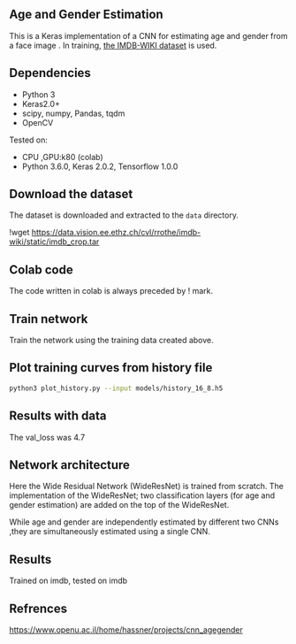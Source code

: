 ## Age and Gender Estimation
This is a Keras implementation of a CNN for estimating age and gender from a face image .
In training, [the IMDB-WIKI dataset](https://data.vision.ee.ethz.ch/cvl/rrothe/imdb-wiki/) is used.

## Dependencies
- Python 3
- Keras2.0+
- scipy, numpy, Pandas, tqdm
- OpenCV

Tested on:
- CPU ,GPU:k80 (colab)
- Python 3.6.0, Keras 2.0.2, Tensorflow 1.0.0

## Download the dataset
The dataset is downloaded and extracted to the `data` directory.

!wget https://data.vision.ee.ethz.ch/cvl/rrothe/imdb-wiki/static/imdb_crop.tar

## Colab code
The code written in colab is always preceded by ! mark.

## Train network
Train the network using the training data created above.
 
## Plot training curves from history file

```sh
python3 plot_history.py --input models/history_16_8.h5 
```


## Results with data
The val_loss was 4.7



## Network architecture

Here the Wide Residual Network (WideResNet) is trained from scratch.
The implementation of the WideResNet; two classification layers (for age and gender estimation) are added on the top of the WideResNet.

While age and gender are independently estimated by different two CNNs ,they are simultaneously estimated using a single CNN.


## Results
Trained on imdb, tested on imdb

## Refrences 
https://www.openu.ac.il/home/hassner/projects/cnn_agegender



